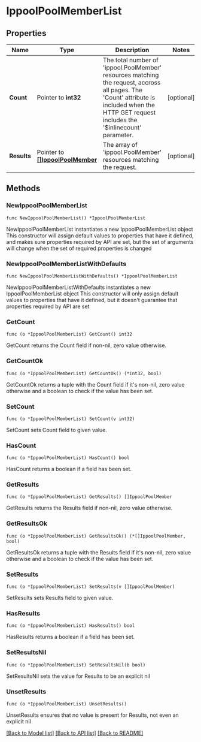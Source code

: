 # IppoolPoolMemberList

## Properties

Name | Type | Description | Notes
------------ | ------------- | ------------- | -------------
**Count** | Pointer to **int32** | The total number of &#39;ippool.PoolMember&#39; resources matching the request, accross all pages. The &#39;Count&#39; attribute is included when the HTTP GET request includes the &#39;$inlinecount&#39; parameter. | [optional] 
**Results** | Pointer to [**[]IppoolPoolMember**](ippool.PoolMember.md) | The array of &#39;ippool.PoolMember&#39; resources matching the request. | [optional] 

## Methods

### NewIppoolPoolMemberList

`func NewIppoolPoolMemberList() *IppoolPoolMemberList`

NewIppoolPoolMemberList instantiates a new IppoolPoolMemberList object
This constructor will assign default values to properties that have it defined,
and makes sure properties required by API are set, but the set of arguments
will change when the set of required properties is changed

### NewIppoolPoolMemberListWithDefaults

`func NewIppoolPoolMemberListWithDefaults() *IppoolPoolMemberList`

NewIppoolPoolMemberListWithDefaults instantiates a new IppoolPoolMemberList object
This constructor will only assign default values to properties that have it defined,
but it doesn't guarantee that properties required by API are set

### GetCount

`func (o *IppoolPoolMemberList) GetCount() int32`

GetCount returns the Count field if non-nil, zero value otherwise.

### GetCountOk

`func (o *IppoolPoolMemberList) GetCountOk() (*int32, bool)`

GetCountOk returns a tuple with the Count field if it's non-nil, zero value otherwise
and a boolean to check if the value has been set.

### SetCount

`func (o *IppoolPoolMemberList) SetCount(v int32)`

SetCount sets Count field to given value.

### HasCount

`func (o *IppoolPoolMemberList) HasCount() bool`

HasCount returns a boolean if a field has been set.

### GetResults

`func (o *IppoolPoolMemberList) GetResults() []IppoolPoolMember`

GetResults returns the Results field if non-nil, zero value otherwise.

### GetResultsOk

`func (o *IppoolPoolMemberList) GetResultsOk() (*[]IppoolPoolMember, bool)`

GetResultsOk returns a tuple with the Results field if it's non-nil, zero value otherwise
and a boolean to check if the value has been set.

### SetResults

`func (o *IppoolPoolMemberList) SetResults(v []IppoolPoolMember)`

SetResults sets Results field to given value.

### HasResults

`func (o *IppoolPoolMemberList) HasResults() bool`

HasResults returns a boolean if a field has been set.

### SetResultsNil

`func (o *IppoolPoolMemberList) SetResultsNil(b bool)`

 SetResultsNil sets the value for Results to be an explicit nil

### UnsetResults
`func (o *IppoolPoolMemberList) UnsetResults()`

UnsetResults ensures that no value is present for Results, not even an explicit nil

[[Back to Model list]](../README.md#documentation-for-models) [[Back to API list]](../README.md#documentation-for-api-endpoints) [[Back to README]](../README.md)


